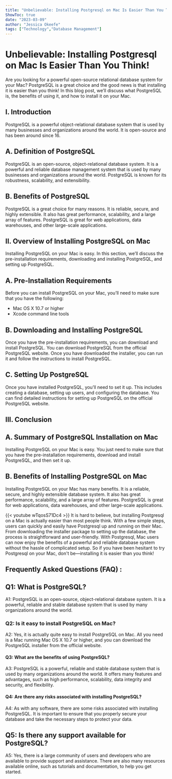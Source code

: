 ```yaml
---
title: "Unbelievable: Installing Postgresql on Mac Is Easier Than You Think!"
ShowToc: true 
date: "2023-03-09"
author: "Jessica Okeefe" 
tags: ["Technology","Database Management"]
---
```

# Unbelievable: Installing Postgresql on Mac Is Easier Than You Think!

Are you looking for a powerful open-source relational database system for your Mac? PostgreSQL is a great choice and the good news is that installing it is easier than you think! In this blog post, we’ll discuss what PostgreSQL is, the benefits of using it, and how to install it on your Mac. 

## I. Introduction

PostgreSQL is a powerful object-relational database system that is used by many businesses and organizations around the world. It is open-source and has been around since 16. 

## A. Definition of PostgreSQL

PostgreSQL is an open-source, object-relational database system. It is a powerful and reliable database management system that is used by many businesses and organizations around the world. PostgreSQL is known for its robustness, scalability, and extensibility.

## B. Benefits of PostgreSQL

PostgreSQL is a great choice for many reasons. It is reliable, secure, and highly extensible. It also has great performance, scalability, and a large array of features. PostgreSQL is great for web applications, data warehouses, and other large-scale applications.

## II. Overview of Installing PostgreSQL on Mac

Installing PostgreSQL on your Mac is easy. In this section, we’ll discuss the pre-installation requirements, downloading and installing PostgreSQL, and setting up PostgreSQL. 

## A. Pre-Installation Requirements

Before you can install PostgreSQL on your Mac, you’ll need to make sure that you have the following: 

* Mac OS X 10.7 or higher
* Xcode command line tools

## B. Downloading and Installing PostgreSQL

Once you have the pre-installation requirements, you can download and install PostgreSQL. You can download PostgreSQL from the official PostgreSQL website. Once you have downloaded the installer, you can run it and follow the instructions to install PostgreSQL. 

## C. Setting Up PostgreSQL

Once you have installed PostgreSQL, you’ll need to set it up. This includes creating a database, setting up users, and configuring the database. You can find detailed instructions for setting up PostgreSQL on the official PostgreSQL website. 

## III. Conclusion

## A. Summary of PostgreSQL Installation on Mac

Installing PostgreSQL on your Mac is easy. You just need to make sure that you have the pre-installation requirements, download and install PostgreSQL, and then set it up. 

## B. Benefits of Installing PostgreSQL on Mac

Installing PostgreSQL on your Mac has many benefits. It is a reliable, secure, and highly extensible database system. It also has great performance, scalability, and a large array of features. PostgreSQL is great for web applications, data warehouses, and other large-scale applications.

{{< youtube wTqosS71Dc4 >}} 
It is hard to believe, but installing Postgresql on a Mac is actually easier than most people think. With a few simple steps, users can quickly and easily have Postgresql up and running on their Mac. From downloading the installer package to setting up the database, the process is straightforward and user-friendly. With Postgresql, Mac users can now enjoy the benefits of a powerful and reliable database system without the hassle of complicated setup. So if you have been hesitant to try Postgresql on your Mac, don't be—installing it is easier than you think!

## Frequently Asked Questions (FAQ) :
<h2>Q1: What is PostgreSQL?</h2>

A1: PostgreSQL is an open-source, object-relational database system. It is a powerful, reliable and stable database system that is used by many organizations around the world.

<h3>Q2: Is it easy to install PostgreSQL on Mac?</h3>

A2: Yes, it is actually quite easy to install PostgreSQL on Mac. All you need is a Mac running Mac OS X 10.7 or higher, and you can download the PostgreSQL installer from the official website.

<h4>Q3: What are the benefits of using PostgreSQL?</h4>

A3: PostgreSQL is a powerful, reliable and stable database system that is used by many organizations around the world. It offers many features and advantages, such as high performance, scalability, data integrity and security, and flexibility.

<h4>Q4: Are there any risks associated with installing PostgreSQL?</h4>

A4: As with any software, there are some risks associated with installing PostgreSQL. It is important to ensure that you properly secure your database and take the necessary steps to protect your data.

<h2>Q5: Is there any support available for PostgreSQL?</h2>

A5: Yes, there is a large community of users and developers who are available to provide support and assistance. There are also many resources available online, such as tutorials and documentation, to help you get started.





